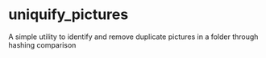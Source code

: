 # uniquify_pictures
A simple utility to identify and remove duplicate pictures in a folder through hashing comparison
